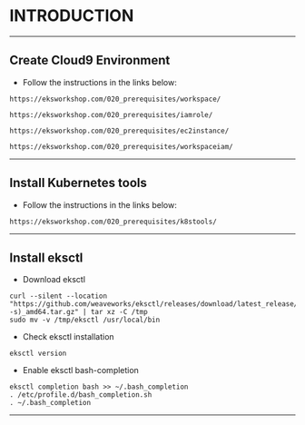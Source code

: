# INTRODUCTION
---

## Create Cloud9 Environment

 - Follow the instructions in the links below:
```
https://eksworkshop.com/020_prerequisites/workspace/
```
```
https://eksworkshop.com/020_prerequisites/iamrole/
```
```
https://eksworkshop.com/020_prerequisites/ec2instance/
```
```
https://eksworkshop.com/020_prerequisites/workspaceiam/
```

---

## Install Kubernetes tools

 - Follow the instructions in the links below:
```
https://eksworkshop.com/020_prerequisites/k8stools/
```

---

## Install eksctl

 - Download eksctl 
```
curl --silent --location "https://github.com/weaveworks/eksctl/releases/download/latest_release/eksctl_$(uname -s)_amd64.tar.gz" | tar xz -C /tmp
sudo mv -v /tmp/eksctl /usr/local/bin
```

 - Check eksctl installation
```
eksctl version
```

 - Enable eksctl bash-completion
```
eksctl completion bash >> ~/.bash_completion
. /etc/profile.d/bash_completion.sh
. ~/.bash_completion
```

---

